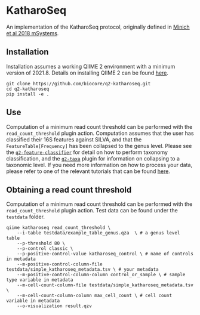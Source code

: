 # KatharoSeq

An implementation of the KatharoSeq protocol, originally defined in [Minich et al 2018 mSystems](https://journals.asm.org/doi/10.1128/mSystems.00218-17).

## Installation

Installation assumes a working QIIME 2 environment with a minimum version of 2021.8. Details on installing QIIME 2 can be found [here](https://docs.qiime2.org/2021.11/install/).

```
git clone https://github.com/biocore/q2-katharoseq.git
cd q2-katharoseq
pip install -e .
```

## Use

Computation of a minimum read count threshold can be performed with the
`read_count_threshold` plugin action. Computation assumes that the user has
classified their 16S features against SILVA, and that the
`FeatureTable[Frequency]` has been collapsed to the genus level. Please see the
[`q2-feature-classifier`](https://docs.qiime2.org/2021.11/plugins/available/feature-classifier/classify-sklearn) for detail on how to perform taxonomy
classification, and the [`q2-taxa`](https://docs.qiime2.org/2021.11/plugins/available/taxa/collapse) plugin for information on collapsing to a taxonomic level. If you need more information on how to process your data, please refer to one of the relevant tutorials that can be found [here](https://docs.qiime2.org/2022.2/tutorials/).


## Obtaining a read count threshold

Computation of a minimum read count threshold can be performed with the
`read_count_threshold` plugin action. Test data can be found under the `testdata` folder.

```
qiime katharoseq read_count_threshold \
    --i-table testdata/example_table_genus.qza  \ # a genus level table
    --p-threshold 80 \
    --p-control classic \
    --p-positive-control-value katharoseq_control \ # name of controls in metadata
    --m-positive-control-column-file testdata/simple_katharoseq_metadata.tsv \ # your metadata
    --m-positive-control-column-column control_or_sample \ # sample type variable in metadata
    --m-cell-count-column-file testdata/simple_katharoseq_metadata.tsv \
    --m-cell-count-column-column max_cell_count \ # cell count variable in metadata
    --o-visualization result.qzv
```